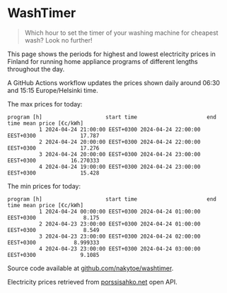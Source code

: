 
# WashTimer

> Which hour to set the timer of your washing machine for cheapest wash? Look no further!

This page shows the periods for highest and lowest electricity prices in Finland 
for running home appliance programs of different lengths throughout the day. 

A GitHub Actions workflow updates the prices shown daily around 06:30 and 15:15 Europe/Helsinki time.

The max prices for today:

	program [h]                    start time                      end time mean price [€c/kWh]
	          1 2024-04-24 21:00:00 EEST+0300 2024-04-24 22:00:00 EEST+0300              17.787
	          2 2024-04-24 20:00:00 EEST+0300 2024-04-24 22:00:00 EEST+0300              17.276
	          3 2024-04-24 20:00:00 EEST+0300 2024-04-24 23:00:00 EEST+0300           16.270333
	          4 2024-04-24 19:00:00 EEST+0300 2024-04-24 23:00:00 EEST+0300              15.428

The min prices for today:

	program [h]                    start time                      end time mean price [€c/kWh]
	          1 2024-04-24 00:00:00 EEST+0300 2024-04-24 01:00:00 EEST+0300               8.175
	          2 2024-04-23 23:00:00 EEST+0300 2024-04-24 01:00:00 EEST+0300               8.549
	          3 2024-04-23 23:00:00 EEST+0300 2024-04-24 02:00:00 EEST+0300            8.999333
	          4 2024-04-23 23:00:00 EEST+0300 2024-04-24 03:00:00 EEST+0300              9.1085


Source code available at [github.com/nakytoe/washtimer](https://github.com/nakytoe/washtimer).

Electricity prices retrieved from [porssisahko.net](https://porssisahko.net/api) open API.

